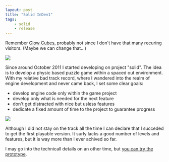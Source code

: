 ```yaml
---
layout: post
title: "Solid InDev1"
tags:
    - solid
    - release
---
```


Remember [Glow Cubes][gc], probably not since I don't have that many recuring
visitors. (Maybe we can change that...) 

<img src="/media/solid-indev1-1.jpg" />

Since around October 2011 I started developing on project "solid". The idea is
to develop a physic based puzzle game within a spaced out environment. With my
relative bad track record, where I wandered into the realm of engine development
and never came back, I set some clear goals:

* develop engine code only within the game project
* develop only what is needed for the next feature
* don't get distracted with nice but usless features
* dedicate a fixed amount of time to the project to guarantee progress

<!--more-->

<img src="/media/solid-indev1-2.jpg" />

Although I did not stay on the track all the time I can declare that I succeded 
to get the first playable version. It surly lacks a good number of levels 
and features, but it is way more than I ever achived so far.

I may go into the technicall details on an other time, but 
<a href="http://files.rioki.org/solid/Solid-InDev1.exe">you can try the prototype</a>.

[gc]: /2010/04/16/go-go-glow-cubes.html
